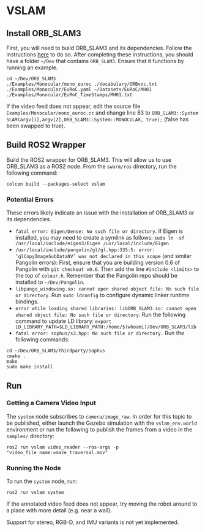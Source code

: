 # VSLAM

## Install ORB_SLAM3
First, you will need to build ORB_SLAM3 and its dependencies. Follow the instructions [here](https://github.com/bharath5673/ORB-SLAM3) to do so. After completing these instructions, you should have a folder `~/Dev` that contains `ORB_SLAM3`. Ensure that it functions by running an example.

```
cd ~/Dev/ORB_SLAM3
./Examples/Monocular/mono_euroc ./Vocabulary/ORBvoc.txt ./Examples/Monocular/EuRoC.yaml ~/Datasets/EuRoC/MH01 ./Examples/Monocular/EuRoC_TimeStamps/MH01.txt
```

If the video feed does not appear, edit the source file `Examples/Monocular/mono_euroc.cc` and change line 83 to `ORB_SLAM3::System SLAM(argv[1],argv[2],ORB_SLAM3::System::MONOCULAR, true);` (false has been swapped to true).

## Build ROS2 Wrapper
Build the ROS2 wrapper for ORB_SLAM3. This will allow us to use ORB_SLAM3 as a ROS2 node. From the `swarm/ros` directory, run the following command:

```
colcon build --packages-select vslam
```

### Potential Errors
These errors likely indicate an issue with the installation of ORB_SLAM3 or its dependencies.

- `fatal error: Eigen/Dense: No such file or directory`. If Eigen is installed, you may need to create a symlink as follows: `sudo ln -sf /usr/local/include/eigen3/Eigen /usr/local/include/Eigen`
- `/usr/local/include/pangolin/gl/gl.hpp:335:5: error: ‘glCopyImageSubDataNV’ was not declared in this scope` (and similar Pangolin errors): First, ensure that you are building version 0.6 of Pangolin with `git checkout v0.6`. Then add the line `#include <limits>` to the top of `colour.h`. Remember that the Pangolin repo should be installed to `~/Dev/Pangolin`.
- `libpango_windowing.so: cannot open shared object file: No such file or directory`. Run `sudo ldconfig` to configure dynamic linker runtime bindings.
- `error while loading shared libraries: libORB_SLAM3.so: cannot open shared object file: No such file or directory`: Run the following command to update LD library: `export LD_LIBRARY_PATH=$LD_LIBRARY_PATH:/home/$(whoami)/Dev/ORB_SLAM3/lib`
- `fatal error: sophus/s3.hpp: No such file or directory.` Run the following commands:
```
cd ~/Dev/ORB_SLAM3/Thirdparty/Sophus
cmake .
make
sudo make install
```


## Run

### Getting a Camera Video Input
The `system` node subscribes to `camera/image_raw`. In order for this topic to be published, either launch the Gazebo simulation with the `vslam_env.world` environment or run the following to publish the frames from a video in the `samples/` directory:

```
ros2 run vslam video_reader --ros-args -p "video_file_name:=maze_traversal.mov"
```

### Running the Node
To run the `system` node, run:

```
ros2 run vslam system
```

If the annotated video feed does not appear, try moving the robot around to a place with more detail (e.g. near a wall).

Support for stereo, RGB-D, and IMU variants is not yet implemented.

